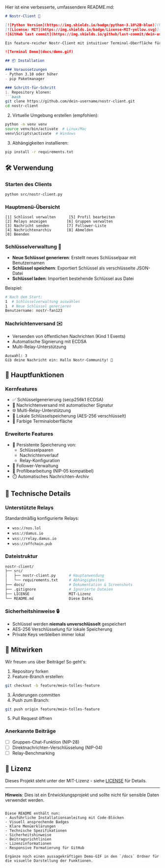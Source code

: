 Hier ist eine verbesserte, umfassendere README.md:

```markdown
# Nostr-Client 🚀

[![Python Version](https://img.shields.io/badge/python-3.10%2B-blue)](https://www.python.org/)
[![License: MIT](https://img.shields.io/badge/License-MIT-yellow.svg)](https://opensource.org/licenses/MIT)
![GitHub last commit](https://img.shields.io/github/last-commit/dein-username/nostr-client)

Ein feature-reicher Nostr-Client mit intuitiver Terminal-Oberfläche für die Nostr-Protokoll-Interaktion.

![Terminal Demo](docs/demo.gif)

## 📦 Installation

### Voraussetzungen
- Python 3.10 oder höher
- pip Paketmanager

### Schritt-für-Schritt
1. Repository klonen:
```bash
git clone https://github.com/dein-username/nostr-client.git
cd nostr-client
```

2. Virtuelle Umgebung erstellen (empfohlen):
```bash
python -m venv venv
source venv/bin/activate  # Linux/Mac
venv\Scripts\activate  # Windows
```

3. Abhängigkeiten installieren:
```bash
pip install -r requirements.txt
```

## 🛠️ Verwendung

### Starten des Clients
```bash
python src/nostr-client.py
```

### Hauptmenü-Übersicht
```
[1] Schlüssel verwalten      [5] Profil bearbeiten
[2] Relays anzeigen         [6] Gruppen verwalten
[3] Nachricht senden        [7] Follower-Liste
[4] Nachrichtenarchiv       [8] Abmelden
[0] Beenden
```

### Schlüsselverwaltung 🔑
- **Neue Schlüssel generieren**: Erstellt neues Schlüsselpaar mit Benutzernamen
- **Schlüssel speichern**: Exportiert Schlüssel als verschlüsselte JSON-Datei
- **Schlüssel laden**: Importiert bestehende Schlüssel aus Datei

Beispiel:
```bash
# Nach dem Start:
1  # Schlüsselverwaltung auswählen
1  # Neue Schlüssel generieren
Benutzername: nostr-fan123
```

### Nachrichtenversand ✉️
- Versenden von öffentlichen Nachrichten (Kind 1 Events)
- Automatische Signierung mit ECDSA
- Multi-Relay-Unterstützung

```
Auswahl: 3
Gib deine Nachricht ein: Hallo Nostr-Community! 👋
```

## 🌟 Hauptfunktionen

### Kernfeatures
- ✅ Schlüsselgenerierung (secp256k1 ECDSA)
- 📨 Nachrichtenversand mit automatischer Signatur
- 🌐 Multi-Relay-Unterstützung
- 🔐 Lokale Schlüsselspeicherung (AES-256 verschlüsselt)
- 🎨 Farbige Terminaloberfläche

### Erweiterte Features
- 📂 Persistente Speicherung von:
  - Schlüsselpaaren
  - Nachrichtenverlauf
  - Relay-Konfiguration
- 👥 Follower-Verwaltung
- 📝 Profilbearbeitung (NIP-05 kompatibel)
- ⏱️ Automatisches Nachrichten-Archiv

## 🔧 Technische Details

### Unterstützte Relays
Standardmäßig konfigurierte Relays:
- `wss://nos.lol`
- `wss://damus.io`
- `wss://relay.damus.io`
- `wss://offchain.pub`

### Dateistruktur
```bash
nostr-client/
├── src/
│   ├── nostr-client.py      # Hauptanwendung
│   └── requirements.txt     # Abhängigkeiten
├── docs/                    # Dokumentation & Screenshots
├── .gitignore               # Ignorierte Dateien
├── LICENSE                  MIT-Lizenz
└── README.md                Diese Datei
```

### Sicherheitshinweise 🔒
- Schlüssel werden **niemals unverschlüsselt** gespeichert
- AES-256 Verschlüsselung für lokale Speicherung
- Private Keys verbleiben immer lokal

## 🤝 Mitwirken

Wir freuen uns über Beiträge! So geht's:

1. Repository forken
2. Feature-Branch erstellen:
```bash
git checkout -b feature/mein-tolles-feature
```
3. Änderungen committen
4. Push zum Branch:
```bash
git push origin feature/mein-tolles-feature
```
5. Pull Request öffnen

### Anerkannte Beiträge
- [ ] Gruppen-Chat-Funktion (NIP-28)
- [ ] Direktnachrichten-Verschlüsselung (NIP-04)
- [ ] Relay-Benchmarking

## 📜 Lizenz

Dieses Projekt steht unter der MIT-Lizenz - siehe [LICENSE](LICENSE) für Details.

---

**Hinweis**: Dies ist ein Entwicklungsprojekt und sollte nicht für sensible Daten verwendet werden.
```

Diese README enthält nun:
- Ausführliche Installationsanleitung mit Code-Blöcken
- Visuell ansprechende Badges
- Klare Menüerklärungen
- Technische Spezifikationen
- Sicherheitshinweise
- Beitragsrichtlinien
- Lizenzinformationen
- Responsive Formatierung für GitHub

Ergänze noch einen aussagekräftigen Demo-GIF in den `/docs` Ordner für die visuelle Darstellung der Funktionen.